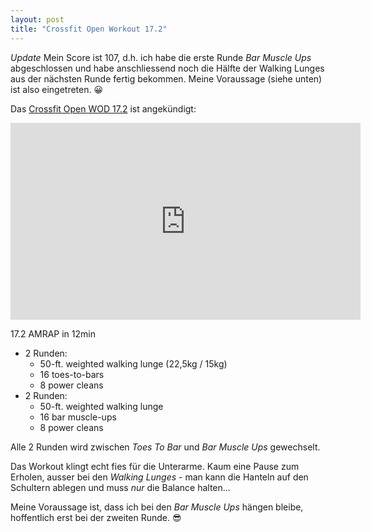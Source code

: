 ```yaml
---
layout: post
title: "Crossfit Open Workout 17.2"
---
```

*Update* Mein Score ist 107, d.h. ich habe die erste Runde *Bar Muscle Ups* abgeschlossen und habe anschliessend noch die Hälfte der Walking Lunges aus der nächsten Runde fertig bekommen. Meine Voraussage (siehe unten) ist also eingetreten. 😀

Das [Crossfit Open WOD 17.2][0] ist angekündigt:

<iframe width="560" height="315" src="https://www.youtube-nocookie.com/embed/tMarGTHymeA" frameborder="0" allowfullscreen></iframe>

17.2 AMRAP in 12min

* 2 Runden:
  *  50-ft. weighted walking lunge (22,5kg / 15kg)
  *  16 toes-to-bars
  *  8 power cleans
* 2 Runden:
  * 50-ft. weighted walking lunge
  * 16 bar muscle-ups
  * 8 power cleans

Alle 2 Runden wird zwischen *Toes To Bar* und *Bar Muscle Ups* gewechselt.

Das Workout klingt echt fies für die Unterarme. Kaum eine Pause zum Erholen, ausser bei den *Walking Lunges* - man kann die Hanteln auf den Schultern ablegen und muss *nur* die Balance halten...

Meine Voraussage ist, dass ich bei den *Bar Muscle Ups* hängen bleibe, hoffentlich erst bei der zweiten Runde. 😎

[0]: https://games.crossfit.com/workouts/open/2017/17.2?division=1&workout_type=rx
